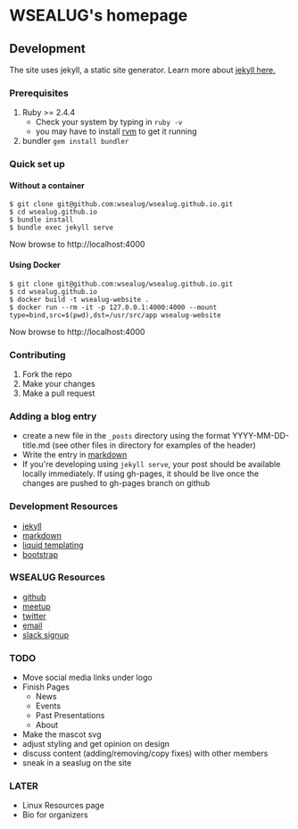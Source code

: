 # WSEALUG's homepage

## Development
The site uses jekyll, a static site generator. Learn more
about [jekyll here.](http://jekyllrb.com/)

### Prerequisites

1. Ruby >= 2.4.4
   - Check your system by typing in `ruby -v`
   - you may have to install [rvm](http://rvm.io) to get it running
2.  bundler `gem install bundler`

### Quick set up

#### Without a container

    $ git clone git@github.com:wsealug/wsealug.github.io.git
    $ cd wsealug.github.io
    $ bundle install
    $ bundle exec jekyll serve

Now browse to http://localhost:4000

#### Using Docker

    $ git clone git@github.com:wsealug/wsealug.github.io.git
    $ cd wsealug.github.io
    $ docker build -t wsealug-website .
    $ docker run --rm -it -p 127.0.0.1:4000:4000 --mount type=bind,src=$(pwd),dst=/usr/src/app wsealug-website

Now browse to http://localhost:4000

### Contributing

1. Fork the repo
2. Make your changes
3. Make a pull request


### Adding a blog entry
- create a new file in the `_posts`  directory using the format YYYY-MM-DD-title.md (see other files in directory for examples of the header)
- Write the entry in [markdown](https://daringfireball.net/projects/markdown/syntax)
- If you're developing using `jekyll serve`, your post should be available locally immediately. If using gh-pages, it should be live once the changes are pushed to gh-pages branch on github


### Development Resources

- [jekyll](http://jekyllrb.com/)
- [markdown](https://daringfireball.net/projects/markdown/syntax)
- [liquid templating](https://shopify.github.io/liquid/)  
- [bootstrap](https://getbootstrap.com/docs/4.0/getting-started/introduction/)


### WSEALUG Resources
- [github](https://github.com/wsealug)
- [meetup](https://www.meetup.com/WSeaLUG/)
- [twitter](https://twitter.com/WSeaLUG)
- [email](contact@wsealug.net)
- [slack signup](https://wsealug-slack-signup.herokuapp.com/)


### TODO
- Move social media links under logo
- Finish Pages
  - News
  - Events
  - Past Presentations
  - About
- Make the mascot svg
- adjust styling and get opinion on design
- discuss content (adding/removing/copy fixes) with other members
- sneak in a seaslug on the site

### LATER

- Linux Resources page
- Bio for organizers

